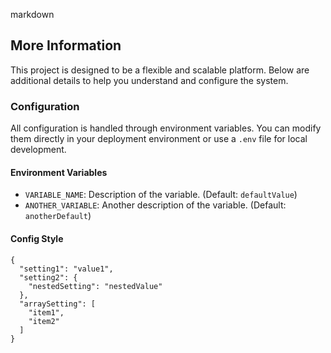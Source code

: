 markdown
## More Information

This project is designed to be a flexible and scalable platform. Below are additional details to help you understand and configure the system.

### Configuration

All configuration is handled through environment variables. You can modify them directly in your deployment environment or use a `.env` file for local development.

#### Environment Variables

-   `VARIABLE_NAME`: Description of the variable. (Default: `defaultValue`)
-   `ANOTHER_VARIABLE`: Another description of the variable. (Default: `anotherDefault`)

#### Config Style

```
{
  "setting1": "value1",
  "setting2": {
    "nestedSetting": "nestedValue"
  },
  "arraySetting": [
    "item1",
    "item2"
  ]
}
```

